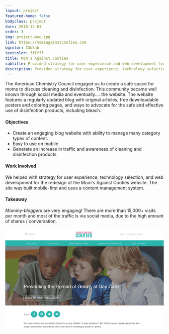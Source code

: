 ```yaml
---
layout: project
featured-home: false
bodyclass: project
date: 2016-12-01
order: 3
img: project-mac.jpg
link: https://momsagainstcooties.com
bgcolor: 33b5ab
textcolor: ffffff
title: Mom's Against Cooties
subtitle: Provided strategy for user experience and web development for a comprehensive website redesign
description: Provided strategy for user experience, technology selection, and web development for a comprehensive website redesign
---
```


The American Chemistry Council engaged us to create a safe space for moms to discuss cleaning and disinfection. This community became well known through social media and eventually.... the website. The website features a regularly updated blog with original articles, free downloadable posters and coloring pages, and ways to advocate for the safe and effective use of disinfection products, including bleach.

#### Objectives
* Create an engaging blog website with ability to manage many category types of content.
* Easy to use on mobile
* Generate an increase in traffic and awareness of cleaning and disinfection products

#### Work Involved
We helped with strategy for user experience, technology selection, and web development for the redesign of the Mom's Against Cooties website. The site was built mobile-first and uses a content management system. 

#### Takeaway
*Mommy-bloggers* are very engaging! There are more than 15,000+ visits per month and most of the traffic is via social media, due to the high amount of shares / conversation.

![mac single-article image](/assets/images/project-mac-article.png)